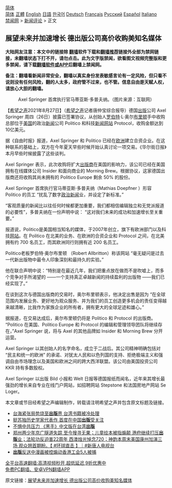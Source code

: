  <!-- 面包屑导航 --> <div class="breadcrumb"><!-- GTranslate: https://gtranslate.io/ -->  <div class="switcher notranslate">  <div class="selected">  <a href="#" onclick="return false;"> 简体</a>  </div>  <div class="option">  <a href="https://www.bannedbook.org" onclick="doGTranslate('zh-CN|zh-CN');jQuery('div.switcher div.selected a').html(jQuery(this).html());return false;" title="简体中文" class="nturl selected"> 简体</a>  <a href="https://www.bannedbook.org/zh-tw/" onclick="doGTranslate('zh-CN|zh-TW');jQuery('div.switcher div.selected a').html(jQuery(this).html());return false;" title="繁體中文" class="nturl"> 正體</a>  <a href="https://www.bannedbook.org/en/" onclick="doGTranslate('zh-CN|en');jQuery('div.switcher div.selected a').html(jQuery(this).html());return false;" title="English" class="nturl"> English</a>  <a href="https://www.bannedbook.org/ja/" onclick="doGTranslate('zh-CN|ja');jQuery('div.switcher div.selected a').html(jQuery(this).html());return false;" title="日本語" class="nturl"> 日語</a>  <a href="https://www.bannedbook.org/ko/" onclick="doGTranslate('zh-CN|ko');jQuery('div.switcher div.selected a').html(jQuery(this).html());return false;" title="한국어" class="nturl"> 한국어</a>  <a href="https://www.bannedbook.org/de/" onclick="doGTranslate('zh-CN|de');jQuery('div.switcher div.selected a').html(jQuery(this).html());return false;" title="Deutsch" class="nturl"> Deutsch</a>  <a href="https://www.bannedbook.org/fr/" onclick="doGTranslate('zh-CN|fr');jQuery('div.switcher div.selected a').html(jQuery(this).html());return false;" title="Français" class="nturl"> Français</a>  <a href="https://www.bannedbook.org/ru/" onclick="doGTranslate('zh-CN|ru');jQuery('div.switcher div.selected a').html(jQuery(this).html());return false;" title="Русский" class="nturl"> Русский</a>  <a href="https://www.bannedbook.org/es/" onclick="doGTranslate('zh-CN|es');jQuery('div.switcher div.selected a').html(jQuery(this).html());return false;" title="Español" class="nturl"> Español</a>  <a href="https://www.bannedbook.org/it/" onclick="doGTranslate('zh-CN|it');jQuery('div.switcher div.selected a').html(jQuery(this).html());return false;" title="Italiano" class="nturl"> Italiano</a>  </div>  </div>      <div class='breadcrumb-sub'><!-- Breadcrumb NavXT 6.3.0 --> <a href="https://www.bannedbook.org/" class="home">禁闻网</a> &gt; <a href="https://www.bannedbook.org/bnews/comments/" class="category">新闻评论</a> &gt; 正文</div></div><h2>展望未来并加速增长 德出版公司高价收购美知名媒体</h2> <p class="notice"><b>大陆网友注意：本文中的链接除 <a href="https://github.com/bannedbook/fanqiang" >翻墙</a>软件下载和<a href="https://github.com/killgcd/justmysocks/blob/master/README.md">翻墙推荐</a>链接外全部为禁网链接，未翻墙状态下打不开，请勿点击。此为文字版禁闻，欲看图文视频完整版和更多禁闻，请下载<a href="https://github.com/bannedbook/fanqiang">翻墙软件或APP</a>后翻墙上禁闻网。</p><p>备注：翻墙看新闻非常安全，翻墙以真实身份发表敏感言论有一定风险，但只看不说则没有任何风险，翻的人太多，政府管不过来，也不管。信息自由是天赋人权，请放心大胆的翻墙。</b></p>  <div class="entry"> <figure> <p><figcaption>Axel Springer 首席执行官马蒂亚斯·多普夫纳。（图片来源：互联网）</figcaption></figure> <p>【<span class='wp_keywordlink_affiliate'><a href="https://www.soundofhope.org" title="希望之声" target="_blank">希望之声</a></span>2021年8月27日】（<a href="https://www.bannedbook.org/bnews/tag/%e5%b8%8c%e6%9c%9b%e4%b9%8b%e5%a3%b0/" class="st_tag internal_tag" rel="tag" title="标签 希望之声 下的日志">希望之声</a>记者唐仲宝综合报导）德国<a href="https://www.bannedbook.org/bnews/tag/%E5%87%BA%E7%89%88/" class="st_tag internal_tag" rel="tag" title="标签 出版 下的日志">出版</a>公司 Axel Springer 周四（26日）披露已签署协议，从创始人<a href="https://www.bannedbook.org/bnews/tag/%e7%bd%97%e4%bc%af%e7%89%b9/" class="st_tag internal_tag" rel="tag" title="标签 罗伯特 下的日志">罗伯特</a>·L·奥尔<a href="https://www.bannedbook.org/bnews/tag/%E5%B8%83%E9%87%8C%E9%A1%BF/" class="st_tag internal_tag" rel="tag" title="标签 布里顿 下的日志">布里顿</a>手中收购总部位于<a href="https://www.bannedbook.org/bnews/tag/%e7%be%8e%e5%9b%bd/" class="st_tag internal_tag" rel="tag" title="标签 美国 下的日志">美国</a>的政治<span class='wp_keywordlink_affiliate'><a href="https://www.bannedbook.org/" title="新闻">新闻</a></span>公司 Politico 和科技<span class='wp_keywordlink_affiliate'><a href="https://www.bannedbook.org/" title="新闻网站">新闻网站</a></span> Protocol，收购金额达到10亿美元。</p> <p>据《自由时报》报道，Axel Springer 和 Politico 已经在<a href="https://www.bannedbook.org/bnews/tag/%e6%ac%a7%e6%b4%b2/" class="st_tag internal_tag" rel="tag" title="标签 欧洲 下的日志">欧洲</a>建立合资企业。在这种联系的基础上，双方在今年夏天早些时候开始认真讨论一项交易。《华尔街日报》本月早些时候披露了这些谈判。</p> <p>Axel Springer 表示，此次收购将扩大<a href="https://www.bannedbook.org/bnews/tag/%E5%87%BA%E7%89%88%E5%95%86/" class="st_tag internal_tag" rel="tag" title="标签 出版商 下的日志">出版商</a>在美国的影响力，该公司已经在美国拥有在线媒体公司 Insider 和面向商业的 Morning Brew。根据协议，这家德国出版商还将收购其尚未拥有的 Politico Europe 剩余 50% 的股份。</p>  <p>Axel Springer 首席执行官马蒂亚斯·多普夫纳（Mathias Doepfner ）形容Politico 的员工 “扰乱了数字<a href="https://www.bannedbook.org/bnews/tag/%e6%94%bf%e6%b2%bb%e6%96%b0%e9%97%bb/" class="st_tag internal_tag" rel="tag" title="标签 政治新闻 下的日志">政治新闻</a>业，并设定了新标准。”</p> <p>“客观质量的新闻比以往任何时候都更加重要，我们都相信编辑独立和无党派报道的必要性”，多普夫纳在一份声明中说： “这对我们未来的成功和加速增长至关重要。”</p> <p>报道说，Politico是美国相当知名的媒体，于2007年创立，旗下有欧洲部门以及科技<a href="https://www.bannedbook.org/bnews/tag/%e7%bd%91%e7%ab%99/" class="st_tag internal_tag" rel="tag" title="标签 网站 下的日志">网站</a>。在 Politico 在北美的业务、在欧洲的合资企业和 Protocol 之间，在北美拥有约 700 名员工，而其欧洲同行则拥有近 200 名员工。</p>  <p>Politico老板罗伯特·奥尔布里顿 （Robert Allbritton）称该网站 “毫无疑问是过去一代新出版物中最令人印象深刻和最持久的实验。”</p> <p>他在联合声明中说：“特别是在最近几年，我们把重点放在做而不是吹嘘上，而多个竞争对手所渴望的 ——一个支持真正卓越新闻的持续盈利的出版物 ——我们已经实现了。”</p> <p>在谈到这次与德国出版商的交易时，奥尔布里顿表示，他决定出售是因为 “在全球范围内发展业务、更好地为观众服务、并为我们的员工创造更多机会的责任变得越来越清晰，比我作为家族企业的所有者，拥有更大的全球足迹和雄心。”</p>  <p>据报道，在交易达成后，奥尔布里顿仍将是 Politico 和 Protocol 的出版商。 “Politico 在美国、Politico Europe 和 Protocol 的编辑和管理领导团队将继续存在，”Axel Springer 说，将与 Axel 的其他品牌如 Insider 和 Morning Brew 分开运营。</p> <p>Axel Springer 以其创始人的名字命名，成立于二战后。其公司精神明确包括对 “民主和统一的欧洲” 的承诺、对犹太人民和以色列国的支持、拒绝极端主义和强调自由市场理念以及美国和欧洲之间的跨大西洋联盟。该公司由美国投资公司 KKR 持有多数股权。</p> <p>Axel Springer 以出版 Bild 小报和 Welt 日报等德国报纸而闻名，近年来其增长最强劲的增长来自专业在线门户网站，如招聘网站 Stepstone 和法国房地产网站 Se Loger。</p>  <p>本文章或节目经希望之声编辑制作，转载请注明希望之声并包含原文标题及链接。 </p> <ul class='op-related-articles' title='相关阅读'> <li><a href='https://www.bannedbook.org/bnews/baitai/20210813/1605581.html' target='_blank'>台海紧张局势烧至<b>出版</b>界 台湾书籍被冷处理</a></li> <li><a href='https://www.bannedbook.org/bnews/headline/20210801/1597955.html' target='_blank'>挺苏独历史学家代表作 首度在中国<b>出版</b>受关注</a></li> <li><a href='https://www.bannedbook.org/bnews/ssgc/20210724/1592988.html' target='_blank'>不惧中共压力 《黑手》中文版在台湾<b>出版</b></a></li> <li><a href='https://www.bannedbook.org/bnews/bannedvideo/20210723/1592853.html' target='_blank'>郑州两少年京广隧道失踪 至今搜寻无果；儿童绘本被指煽颠 港府继续打压<b>出版</b>业；法轮功反迫害22周年 西澳烛光悼念720；神韵本周末美国康州加演三场 观众翘首期盼。【 #环球直击 】｜#新唐人电视台</a></li> <li><a href='https://www.bannedbook.org/bnews/baitai/20210723/1592827.html' target='_blank'><b>出版</b>反送中漫画被控煽动香港工会5人被捕</a></li> </ul> <p class="texttj"> <a href="https://github.com/bannedbook/fanqiang/wiki/V2ray%E6%9C%BA%E5%9C%BA" target="_blank">全平台高速翻墙:高清视频秒开,超低延迟,9折优惠中</a><br/> <a href="https://github.com/bannedbook/fanqiang/wiki/%E7%A6%81%E9%97%BB%E7%BD%91%E5%AE%89%E5%8D%93%E7%BF%BB%E5%A2%99%E6%96%B0%E9%97%BBAPP" target="_blank">免费PC翻墙、安卓VPN翻墙APP</a></p><p>原文链接：<a class="src_link"  href="https://www.soundofhope.org/post/539351" target="_blank">展望未来并加速增长 德出版公司高价收购美知名媒体</a></p><a name='sharetosocial'></a>  <div style="margin-bottom:5px;padding-bottom:5px;clear:both"> <div id="archive-pix-1" class="banner-ads"> <!-- AuctionX Display platform tag START --> <div id="26318x728x90x621x_ADSLOT2" clicktrack="%%CLICK_URL_ESC%%"></div> <!-- AuctionX Display platform tag END --> </div> <div id="archive-pix-2" class="banner-ads"> <!-- AuctionX Display platform tag START --> <div id="26315x300x250x621x_ADSLOT2" clicktrack="%%CLICK_URL_ESC%%"></div> <!-- AuctionX Display platform tag END --> </div> </div>  <div id="archive-pix-1" class="banner-ads"> <!-- AuctionX Display platform tag START --> <div id="26318x728x90x621x_ADSLOT3" clicktrack="%%CLICK_URL_ESC%%"></div> <!-- AuctionX Display platform tag END --> </div> </div><!--END ENTRY--> 
